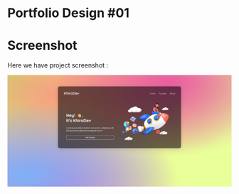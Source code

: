 # Portfolio Design #01

# Screenshot
Here we have project screenshot :

![screenshot](screenshot.png)
